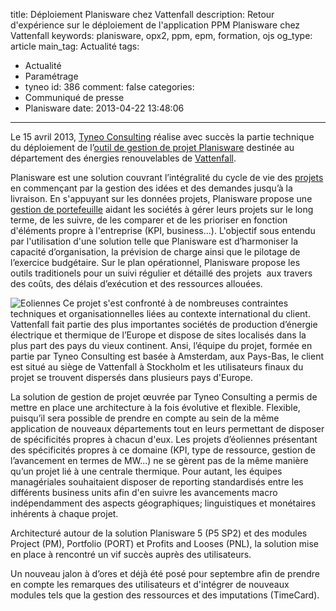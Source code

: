 title: Déploiement Planisware chez Vattenfall
description: Retour d'expérience sur le déploiement de l'application PPM Planisware chez Vattenfall
keywords: planisware, opx2, ppm, epm, formation, ojs
og_type: article
main_tag: Actualité
tags:
  - Actualité
  - Paramétrage
  - tyneo
id: 386
comment: false
categories:
  - Communiqué de presse
  - Planisware
date: 2013-04-22 13:48:06
---

Le 15 avril 2013, [Tyneo Consulting](http://www.tyneo-consulting.fr/fr/projects.html "Tyneo Consulting: Intégrateur Planisware") réalise avec succès la partie technique du déploiement de l’[outil de gestion de projet Planisware](http://fr.planisware.com/la-solution-planisware-vue-densemble "Vue d") destinée au département des énergies renouvelables de [Vattenfall](http://www.vattenfall.fr/fr/index.htm "Site Internet de Vattenfall").
<!-- more -->
Planisware est une solution couvrant l’intégralité du cycle de vie des [projets](http://fr.planisware.com/gestion-de-projets "Gestion de projets Planisware") en commençant par la gestion des idées et des demandes jusqu’à la livraison. En s'appuyant sur les données projets, Planisware propose une [gestion de portefeuille](http://fr.planisware.com/gestion-de-portefeuille-projets "Gestion de portefeuille projets Planisware") aidant les sociétés à gérer leurs projets sur le long terme, de les suivre, de les comparer et de les prioriser en fonction d'éléments propre à l'entreprise (KPI, business...). L'objectif sous entendu par l'utilisation d'une solution telle que Planisware est d’harmoniser la capacité d’organisation, la prévision de charge ainsi que le pilotage de l’exercice budgétaire. Sur le plan opérationnel, Planisware propose les outils traditionels pour un suivi régulier et détaillé des projets  aux travers des coûts, des délais d’exécution et des ressources allouées.

![Eoliennes](http://www.tyneo-consulting.fr/blog/wp-content/uploads/2013/04/energie_champ_eoliennes1-150x150.jpg)
Ce projet s'est confronté à de nombreuses contraintes techniques et organisationnelles liées au contexte international du client. Vattenfall fait partie des plus importantes sociétés de production d’énergie électrique et thermique de l’Europe et dispose de sites localisés dans la plus part des pays du vieux continent. Ansi, l’équipe du projet, formée en partie par Tyneo Consulting est basée à Amsterdam, aux Pays-Bas, le client est situé au siège de Vattenfall à Stockholm et les utilisateurs finaux du projet se trouvent dispersés dans plusieurs pays d'Europe.

La solution de gestion de projet œuvrée par Tyneo Consulting a permis de mettre en place une architecture à la fois évolutive et flexible. Flexible, puisqu’il sera possible de prendre en compte au sein de la même application de nouveaux départements tout en leurs permettant de disposer de spécificités propres à chacun d'eux. Les projets d’éoliennes présentant des spécificités propres à ce domaine (KPI, type de ressource, gestion de l’avancement en termes de MW...) ne se gèrent pas de la même manière qu’un projet lié à une centrale thermique. Pour autant, les équipes managériales souhaitaient disposer de reporting standardisés entre les différents business units afin d'en suivre les avancements macro indépendamment des aspects géographiques; linguistiques et monétaires inhérents à chaque projet.

Architecturé autour de la solution Planisware 5 (P5 SP2) et des modules Project (PM), Portfolio (PORT) et Profits and Looses (PNL), la solution mise en place à rencontré un vif succès auprès des utilisateurs.

Un nouveau jalon à d’ores et déjà été posé pour septembre afin de prendre en compte les remarques des utilisateurs et d'intégrer de nouveaux modules tels que la gestion des ressources et des imputations (TimeCard).